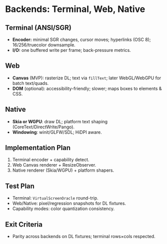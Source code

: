 # Backends: Terminal, Web, Native

## Terminal (ANSI/SGR)
- **Encoder:** minimal SGR changes, cursor moves; hyperlinks (OSC 8); 16/256/truecolor downsample.
- **I/O:** one buffered write per frame; back-pressure metrics.

## Web
- **Canvas** (MVP): rasterize DL; text via `fillText`; later WebGL/WebGPU for batch text/quads.
- **DOM** (optional): accessibility-friendly; slower; maps boxes to elements & CSS.

## Native
- **Skia or WGPU**: draw DL; platform text shaping (CoreText/DirectWrite/Pango).
- **Windowing**: winit/GLFW/SDL; HiDPI aware.

## Implementation Plan
1. Terminal encoder + capability detect.
2. Web Canvas renderer + ResizeObserver.
3. Native renderer (Skia/WGPU) + platform shapers.

## Test Plan
- Terminal: `VirtualScreenOracle` round-trip.
- Web/Native: pixel/regression snapshots for DL fixtures.
- Capability modes: color quantization consistency.

## Exit Criteria
- Parity across backends on DL fixtures; terminal rows×cols respected.
